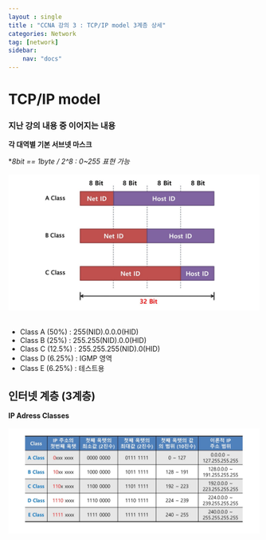 ```yaml
---
layout : single
title : "CCNA 강의 3 : TCP/IP model 3계층 상세"
categories: Network
tag: [network]
sidebar:
    nav: "docs"
---
```

# TCP/IP model
### 지난 강의 내용 중 이어지는 내용

**각 대역별 기본 서브넷 마스크**

**8bit == 1byte / 2^8 : 0~255 표현 가능* <br><br>
<img src = "/images/network/networkbasic/13.jpg">
<br><br>

- Class A (50%) : 255(NID).0.0.0(HID)
- Class B (25%) : 255.255(NID).0.0(HID)
- Class C (12.5%) : 255.255.255(NID).0(HID)
- Class D (6.25%) : IGMP 영역
- Class E (6.25%) : 테스트용

## 인터넷 계층 (3계층)

**IP Adress Classes** <Br><br>
<img src = "/images/network/networkbasic/14.jpg">

